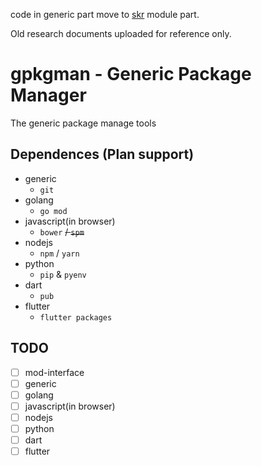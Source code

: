 code in generic part move to [skr](https://github.com/ddskr/skr) module part.

Old research documents uploaded for reference only.

# gpkgman - Generic Package Manager

The generic package manage tools

## Dependences (Plan support)

+ generic
    + `git`
+ golang
    + `go mod`
+ javascript(in browser)
    + `bower` ~~/ `spm`~~
+ nodejs
    + `npm` / `yarn`
+ python
    + `pip` & `pyenv`
+ dart
    + `pub`
+ flutter
    + `flutter packages`

## TODO

+ [ ] mod-interface
+ [ ] generic
+ [ ] golang
+ [ ] javascript(in browser)
+ [ ] nodejs
+ [ ] python
+ [ ] dart
+ [ ] flutter

